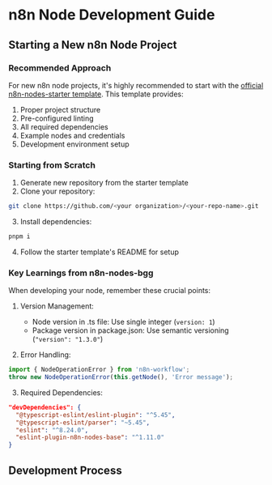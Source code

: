 # n8n Node Development Guide

## Starting a New n8n Node Project

### Recommended Approach
For new n8n node projects, it's highly recommended to start with the [official n8n-nodes-starter template](https://github.com/n8n-io/n8n-nodes-starter/tree/master). This template provides:

1. Proper project structure
2. Pre-configured linting
3. All required dependencies
4. Example nodes and credentials
5. Development environment setup

### Starting from Scratch
1. Generate new repository from the starter template
2. Clone your repository:
```bash
git clone https://github.com/<your organization>/<your-repo-name>.git
```
3. Install dependencies:
```bash
pnpm i
```
4. Follow the starter template's README for setup

### Key Learnings from n8n-nodes-bgg
When developing your node, remember these crucial points:

1. Version Management:
   - Node version in .ts file: Use single integer (`version: 1`)
   - Package version in package.json: Use semantic versioning (`"version": "1.3.0"`)

2. Error Handling:
```typescript
import { NodeOperationError } from 'n8n-workflow';
throw new NodeOperationError(this.getNode(), 'Error message');
```

3. Required Dependencies:
```json
"devDependencies": {
  "@typescript-eslint/eslint-plugin": "^5.45",
  "@typescript-eslint/parser": "~5.45",
  "eslint": "^8.24.0",
  "eslint-plugin-n8n-nodes-base": "^1.11.0"
}
```

## Development Process 